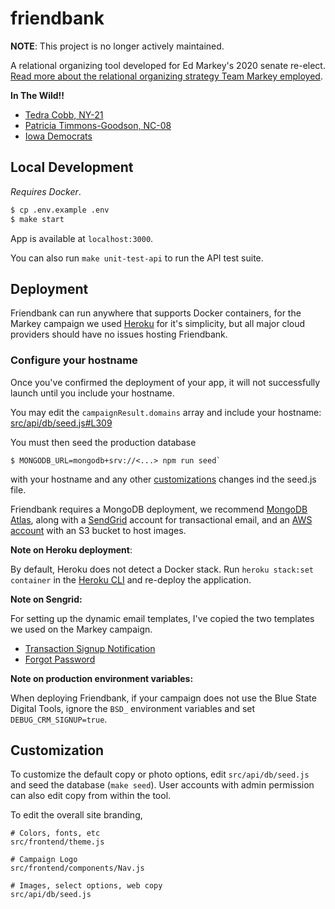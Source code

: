 # friendbank

**NOTE**: This project is no longer actively maintained.

A relational organizing tool developed for Ed Markey's 2020 senate re-elect. [Read more about the relational organizing strategy Team Markey employed](https://medium.com/@emma.h.friend/ed-markeys-relational-first-organizing-approach-137bbfc4852).

**In The Wild!!**

- [Tedra Cobb, NY-21](https://tedra-friendbank.herokuapp.com/)
- [Patricia Timmons-Goodson, NC-08](https://support.timmonsgoodsonforcongress.com/)
- [Iowa Democrats](http://supportiowadems.com/)

## Local Development

_Requires Docker_.

```sh
$ cp .env.example .env
$ make start
```

App is available at `localhost:3000`.

You can also run `make unit-test-api` to run the API test suite.

## Deployment

Friendbank can run anywhere that supports Docker containers, for the Markey campaign we used [Heroku](http://heroku.com/) for it's simplicity, but all major cloud providers should have no issues hosting Friendbank.

### Configure your hostname 

Once you've confirmed the deployment of your app, it will not successfully launch until you include your hostname. 

You may edit the `campaignResult.domains` array and include your hostname: [src/api/db/seed.js#L309](src/api/db/seed.js#L309)

You must then seed the production database 

    $ MONGODB_URL=mongodb+srv://<...> npm run seed`

with your hostname and any other [customizations](#customization) changes ind the seed.js file.

Friendbank requires a MongoDB deployment, we recommend [MongoDB Atlas](https://www.mongodb.com/cloud/atlas), along with a [SendGrid](https://sendgrid.com/) account for transactional email, and an [AWS account](https://aws.amazon.com/) with an S3 bucket to host images.

**Note on Heroku deployment**:

By default, Heroku does not detect a Docker stack. Run `heroku stack:set container` in the [Heroku CLI](https://devcenter.heroku.com/articles/heroku-cli) and re-deploy the application.

**Note on Sengrid:**

For setting up the dynamic email templates, I've copied the two templates we used on the Markey campaign.
- [Transaction Signup Notification](https://github.com/itsjoekent/friendbank/blob/master/Transactional-Signup-Notification-Template.html)
- [Forgot Password](https://github.com/itsjoekent/friendbank/blob/master/Forgot-Password-Template.html)

**Note on production environment variables:**

When deploying Friendbank, if your campaign does not use the Blue State Digital Tools, ignore the `BSD_` environment variables and set `DEBUG_CRM_SIGNUP=true`.

## Customization

To customize the default copy or photo options, edit `src/api/db/seed.js` and seed the database (`make seed`). User accounts with admin permission can also edit copy from within the tool.

To edit the overall site branding,

```
# Colors, fonts, etc
src/frontend/theme.js

# Campaign Logo
src/frontend/components/Nav.js

# Images, select options, web copy
src/api/db/seed.js
```
